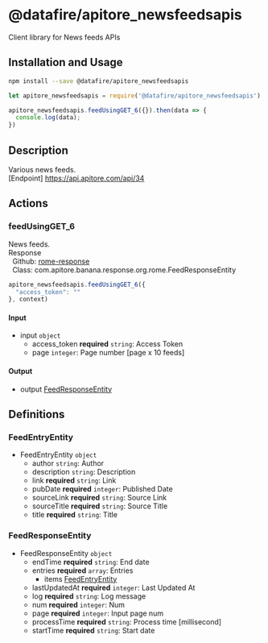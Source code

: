 # @datafire/apitore_newsfeedsapis

Client library for News feeds APIs

## Installation and Usage
```bash
npm install --save @datafire/apitore_newsfeedsapis
```
```js
let apitore_newsfeedsapis = require('@datafire/apitore_newsfeedsapis').create();

apitore_newsfeedsapis.feedUsingGET_6({}).then(data => {
  console.log(data);
})
```

## Description

Various news feeds.<BR />[Endpoint] https://api.apitore.com/api/34

## Actions

### feedUsingGET_6
News feeds.<BR />Response<BR />&nbsp; Github: <a href="https://github.com/keigohtr/apitore-response-parent/tree/master/rome-response">rome-response</a><BR />&nbsp; Class: com.apitore.banana.response.org.rome.FeedResponseEntity<BR />


```js
apitore_newsfeedsapis.feedUsingGET_6({
  "access_token": ""
}, context)
```

#### Input
* input `object`
  * access_token **required** `string`: Access Token
  * page `integer`: Page number [page x 10 feeds]

#### Output
* output [FeedResponseEntity](#feedresponseentity)



## Definitions

### FeedEntryEntity
* FeedEntryEntity `object`
  * author `string`: Author
  * description `string`: Description
  * link **required** `string`: Link
  * pubDate **required** `integer`: Published Date
  * sourceLink **required** `string`: Source Link
  * sourceTitle **required** `string`: Source Title
  * title **required** `string`: Title

### FeedResponseEntity
* FeedResponseEntity `object`
  * endTime **required** `string`: End date
  * entries **required** `array`: Entries
    * items [FeedEntryEntity](#feedentryentity)
  * lastUpdatedAt **required** `integer`: Last Updated At
  * log **required** `string`: Log message
  * num **required** `integer`: Num
  * page **required** `integer`: Input page num
  * processTime **required** `string`: Process time [millisecond]
  * startTime **required** `string`: Start date


